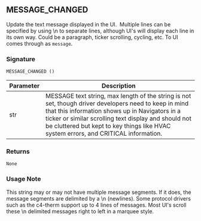 ## MESSAGE\_CHANGED

Update the text message displayed in the UI.  Multiple lines can be specified by using \n to separate lines, although UI's will display each line in its own way. Could be a paragraph, ticker scrolling, cycling, etc. To UI comes through as `message`.


### Signature

`MESSAGE_CHANGED ()` 


| Parameter | Description |
| --- | --- |
| str | MESSAGE text string, max length of the string is not set, though driver developers need to keep in mind that this information shows up in Navigators in a ticker or similar scrolling text display and should not be cluttered but kept to key things like HVAC system errors, and CRITICAL information. |
 

### Returns

`None`


### Usage Note

This string may or may not have multiple message segments. If it does, the message segments are delimited by a \n (newlines). Some protocol drivers such as the c4-therm support up to 4 lines of messages. Most UI's scroll these \n delimited messages right to left in a marquee style.

